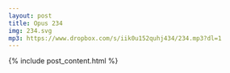 ```yaml
---
layout: post
title: Opus 234
img: 234.svg
mp3: https://www.dropbox.com/s/iik0u152quhj434/234.mp3?dl=1
---
```


{% include post_content.html %}
